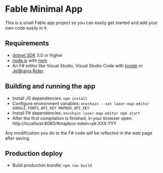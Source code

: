 # Fable Minimal App

This is a small Fable app project so you can easily get started and add your own code easily in it.

## Requirements

* [dotnet SDK](https://www.microsoft.com/net/download/core) 3.0 or higher
* [node.js](https://nodejs.org) with [npm](https://www.npmjs.com/)
* An F# editor like Visual Studio, Visual Studio Code with [Ionide](http://ionide.io/) or [JetBrains Rider](https://www.jetbrains.com/rider/).

## Building and running the app

* Install JS dependencies: `npm install`
* Configure environment variables: `envchain --set laser-map-editor GOOGLE_FONTS_API_KEY MAPBOX_API_KEY`  
* Install F# dependencies: `envchain laser-map-editor npm start`
* After the first compilation is finished, in your browser open: http://localhost:8080/#mapbox-token=pk.XXX.YYY

Any modification you do to the F# code will be reflected in the web page after saving.

## Production deploy

* Build production bundle: `npm run build`
